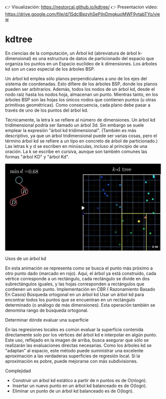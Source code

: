 👉 Visualización: https://nestorcal.github.io/kdtree/
👉 Presentacíon video: https://drive.google.com/file/d/1SdcIBezyhSePjlnDmgkuoMWF9ytabTYo/view

# kdtree


En ciencias de la computación, un Árbol kd (abreviatura de árbol k-dimensional) es una estructura de datos de particionado del espacio que organiza los puntos en un Espacio euclídeo de k dimensiones. Los árboles kd son un caso especial de los árboles BSP.

Un árbol kd emplea sólo planos perpendiculares a uno de los ejes del sistema de coordenadas. Esto difiere de los árboles BSP, donde los planos pueden ser arbitrarios. Además, todos los nodos de un árbol kd, desde el nodo raíz hasta los nodos hoja, almacenan un punto. Mientras tanto, en los árboles BSP son las hojas los únicos nodos que contienen puntos (u otras primitivas geométricas). Como consecuencia, cada plano debe pasar a través de uno de los puntos del árbol kd.

Técnicamente, la letra k se refiere al número de dimensiones. Un árbol kd tridimensional podría ser llamado un árbol 3d. Sin embargo se suele emplear la expresión "árbol kd tridimensional". (También es más descriptivo, ya que un árbol tridimensional puede ser varias cosas, pero el término árbol kd se refiere a un tipo en concreto de árbol de particionado.) Las letras k y d se escriben en minúsculas, incluso al principio de una oración. La k se escribe en cursiva, aunque son también comunes las formas "árbol KD" y "árbol Kd".

[![Watch the video](img/im1.jpg)](https://upload.wikimedia.org/wikipedia/commons/4/48/Kdtreeogg.ogv)

Usos de un árbol kd

En esta animación se representa como se busca el punto más próximo a otro punto dado (marcado en rojo). Aquí, el árbol ya está construido, cada vértice corresponde a un rectángulo, cada rectángulo se divide en dos subrectángulos iguales, y las hojas corresponden a rectángulos que contienen un solo punto.
Implementación en CBR ( Razonamiento Basado En Casos)
Búsqueda ortogonal en un árbol kd
Usar un árbol kd para encontrar todos los puntos que se encuentran en un rectángulo determinado (o análogo de más dimensiones). Esta operación también se denomina rango de búsqueda ortogonal.

Determinar dónde evaluar una superficie

En las regresiones locales es común evaluar la superficie contenida directamente solo por los vértices del árbol kd e interpolar en algún punto. Este uso, reflejado en la imagen de arriba, busca asegurar que sólo se realizarán las evaluaciones directas necesarias. Como los árboles kd se "adaptan" al espacio, este método puede suministrar una excelente aproximación a las verdaderas superficies de regresión local. Si la aproximación es pobre, puede mejorarse con más subdivisiones.

Complejidad

- Construir un árbol kd estático a partir de n puntos es de O(nlogn).
- Insertar un nuevo punto en un árbol kd balanceado es de O(logn).
- Eliminar un punto de un árbol kd balanceado es de O(logn).



